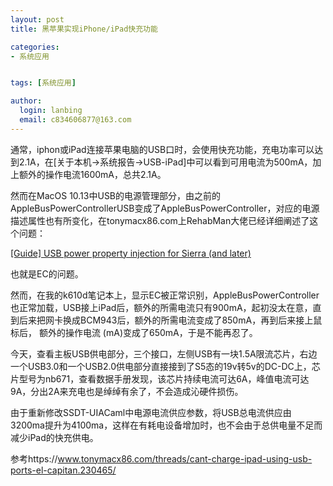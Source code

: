 ```yaml
---
layout: post
title: 黑苹果实现iPhone/iPad快充功能

categories:
- 系统应用


tags: [系统应用]

author:
  login: lanbing
  email: c834606877@163.com
---
```






通常，iphon或iPad连接苹果电脑的USB口时，会使用快充功能，充电功率可以达到2.1A，在[关于本机->系统报告->USB-iPad]中可以看到可用电流为500mA，加上额外的操作电流1600mA，总共2.1A。

然而在MacOS 10.13中USB的电源管理部分，由之前的AppleBusPowerControllerUSB变成了AppleBusPowerController，对应的电源描述属性也有所变化，在tonymacx86.com上RehabMan大佬已经详细阐述了这个问题：

[[Guide] USB power property injection for Sierra (and later) ](https://www.tonymacx86.com/threads/guide-usb-power-property-injection-for-sierra-and-later.222266/)

也就是EC的问题。

然而，在我的k610d笔记本上，显示EC被正常识别，AppleBusPowerController也正常加载，USB接上iPad后，额外的所需电流只有900mA，起初没太在意，直到后来把网卡换成BCM943后，额外的所需电流变成了850mA，再到后来接上鼠标后，  额外的操作电流 (mA)变成了650mA，于是不能再忍了。

今天，查看主板USB供电部分，三个接口，左侧USB有一块1.5A限流芯片，右边一个USB3.0和一个USB2.0供电部分直接接到了S5态的19v转5v的DC-DC上，芯片型号为nb671，查看数据手册发现，该芯片持续电流可达6A，峰值电流可达9A，分出2A来充电也是绰绰有余了，不会造成沁硬件损伤。



由于重新修改SSDT-UIACaml中电源电流供应参数，将USB总电流供应由3200ma提升为4100ma，这样在有耗电设备增加时，也不会由于总供电量不足而减少iPad的快充供电。

参考https://www.tonymacx86.com/threads/cant-charge-ipad-using-usb-ports-el-capitan.230465/